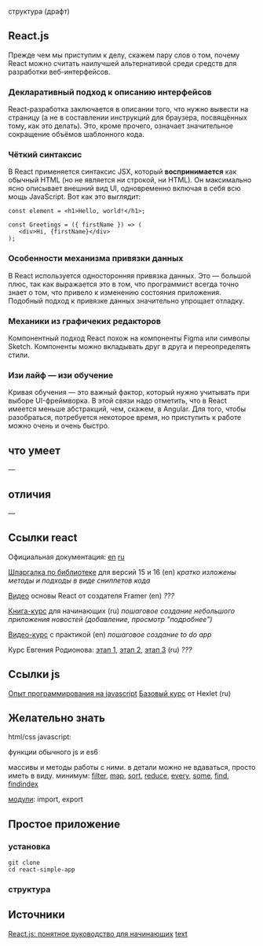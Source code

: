 структура (драфт)

## React.js

Прежде чем мы приступим к делу, скажем пару слов о том, почему React можно считать наилучшей альтернативой среди средств для разработки веб-интерфейсов.

### Декларативный подход к описанию интерфейсов

React-разработка заключается в описании того, что нужно вывести на страницу (а не в составлении инструкций для браузера, посвящённых тому, как это делать). Это, кроме прочего, означает значительное сокращение объёмов шаблонного кода.

### Чёткий синтаксис

В React применяется синтаксис JSX, который **воспринимается** как обычный HTML (но не является ни строкой, ни HTML). Он максимально ясно описывает внешний вид UI, одновременно включая в себя всю мощь JavaScript. Вот как это выглядит:

```
const element = <h1>Hello, world!</h1>;

const Greetings = ({ firstName }) => (
   <div>Hi, {firstName}</div>
);
```

### Особенности механизма привязки данных

В React используется односторонняя привязка данных. Это — большой плюс, так как выражается это в том, что программист всегда точно знает о том, что привело к изменению состояния приложения. Подобный подход к привязке данных значительно упрощает отладку.

### Механики из графичеких редакторов

Компонентный подход React похож на компоненты Figma или символы Sketch. Компоненты можно вкладывать друг в друга и переопределять стили.

### Изи лайф — изи обучение

Кривая обучения — это важный фактор, который нужно учитывать при выборе UI-фреймворка. В этой связи надо отметить, что в React имеется меньше абстракций, чем, скажем, в Angular. Для того, чтобы разобраться, потребуется некоторое время, но приступить к работе можно очень и очень быстро.

## что умеет
—  

## отличия
—  

## Ссылки react
Официальная документация: [en](https://reactjs.org/) [ru](https://ru.reactjs.org/)  

[Шпаргалка по библиотеке](https://devhints.io/react) для версий 15 и 16 (en)
  *кратко изложены методы и подходы в виде сниппетов кода*

[Видео](https://youtu.be/gRs7NbEZMCg) основы React от создателя Framer (en)
  *???*

[Книга-курс](https://maxfarseer.gitbooks.io/react-course-ru-v2/content/) для начинающих (ru)
  *пошаговое создание небольшого приложения новостей (добавление, просмотр "подробнее")*

[Видео-курс](https://scrimba.com/playlist/p7P5Hd) с практикой (en)
  *пошаговое создание to do app*

Курс Евгения Родионова: [этап 1](https://erodionov.ru/courses/react/9wO7ihaBIk), [этап 2](https://erodionov.ru/courses/react/rHAh7OXEFL), [этап 3](https://erodionov.ru/courses/react/tHKYMIR4QG) (ru)
  *???*


## Ссылки js
[Опыт программирования на javascript](https://kaineer.gitbooks.io/coding-in-javascript/)
[Базовый курс](https://code-basics.ru/languages/javascript) от Hexlet (ru)
[]()

## Желательно знать

html/css
javascript:

функции обычного js и es6

массивы и методы работы с ними. в детали можно не вдаваться, просто иметь в виду. минимум:
[filter](https://developer.mozilla.org/en-US/docs/Web/JavaScript/Reference/Global_Objects/Array/filter), [map](https://developer.mozilla.org/en-US/docs/Web/JavaScript/Reference/Global_Objects/Array/map), [sort](https://developer.mozilla.org/en-US/docs/Web/JavaScript/Reference/Global_Objects/Array/sort), [reduce](https://developer.mozilla.org/en-US/docs/Web/JavaScript/Reference/Global_Objects/Array/reduce), [every](https://developer.mozilla.org/en-US/docs/Web/JavaScript/Reference/Global_Objects/Array/every), [some](https://developer.mozilla.org/en-US/docs/Web/JavaScript/Reference/Global_Objects/Array/some), [find](https://developer.mozilla.org/en-US/docs/Web/JavaScript/Reference/Global_Objects/Array/find), [findindex](https://developer.mozilla.org/en-US/docs/Web/JavaScript/Reference/Global_Objects/Array/findindex)

[модули](https://learn.javascript.ru/modules): import, export


## Простое приложение
### установка
```
git clone  
cd react-simple-app  
```

### структура

## Источники


[React.js: понятное руководство для начинающих](https://habr.com/ru/company/ruvds/blog/428077/)
[text](#adress)